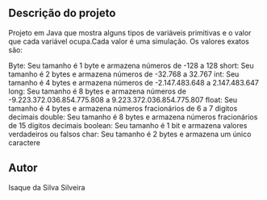 ## Descrição do projeto  
Projeto em Java que mostra alguns tipos de variáveis ​​primitivas e o valor que cada variável ocupa.Cada valor é uma simulação. Os valores exatos são:  

Byte: Seu tamanho é 1 byte e armazena números  de -128 a 128
short: Seu tamanho é 2 bytes e armazena números de -32.768 a 32.767
int: Seu tamanho é 4 bytes e armazena números de  -2.147.483.648 a 2.147.483.647
long: Seu tamanho é 8 bytes e armazena números de -9.223.372.036.854.775.808 a 9.223.372.036.854.775.807
float: Seu tamanho é 4 bytes e armazena números fracionários de 6 a 7 digitos decimais
double: Seu tamanho é 8 bytes e armazena números fracionários de 15 digitos decimais
boolean: Seu tamanho é 1 bit e armazena valores verdadeiros ou falsos
char: Seu tamanho é 2 bytes e armazena um único caractere

## Autor
Isaque da Silva Silveira
